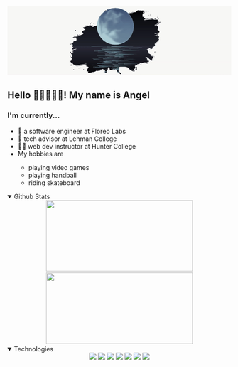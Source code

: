 <p id="banner"><p>

<a href="https://github.com/Am0ralz">![banner](moon.gif)</a>


<p id="intro">

## Hello  👩‍💻👨🏽‍💻! My name is Angel 
### I'm currently...
<ul>
<li> 🧞 a software engineer at Floreo Labs </li>
<li> 🧙 tech advisor at Lehman College </li>
<li> 🦸‍♂️ web dev instructor at Hunter College </li>
<li> My hobbies are </li>
    <ul>
        <li> playing video games</li>
        <li> playing handball  </li>
        <li>riding skateboard </li>
    </ul>
</ul>
</p>




<details open>
<summary>Github Stats</summary>


<div align="center">
<img height="160px" width="330px" src="https://github-readme-stats.vercel.app/api?username=Am0ralz&theme=nord&hide_border=true&show_icons=true&include_all_commits=true&count_private=true&line_height=28"/>

<img height="160px" width="330px" src="https://github-readme-stats.vercel.app/api/top-langs/?username=Am0ralz&theme=nord&hide=html&hide_border=true&card_width=330&layout=compact&langs_count=7"/> 
</div>
</details>


<details open>
<summary>Technologies</summary>

<div align="center">
<code><img width="10%" src="https://www.vectorlogo.zone/logos/python/python-ar21.svg"></code>
<code><img width="10%" src="https://www.vectorlogo.zone/logos/java/java-ar21.svg"></code>
<code><img width="10%" src="https://www.vectorlogo.zone/logos/w3_html5/w3_html5-ar21.svg"></code>
<code><img width="10%" src="https://www.vectorlogo.zone/logos/netlifyapp_watercss/netlifyapp_watercss-ar21.svg"></code>
<code><img width="10%" src="https://www.vectorlogo.zone/logos/javascript/javascript-ar21.svg"></code>
<code><img width="10%" src="https://www.vectorlogo.zone/logos/reactjs/reactjs-ar21.svg"></code>
<code><img width="10%" src="https://www.vectorlogo.zone/logos/firebase/firebase-ar21.svg"></code>

</div>
</details>



#
<!-- prussian
nord
graywhite -->

